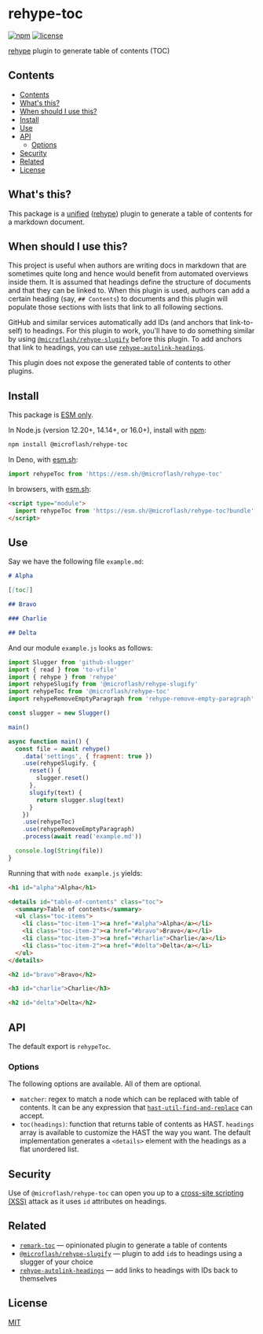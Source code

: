 # rehype-toc

[![npm](https://img.shields.io/npm/v/@microflash/rehype-toc)](https://www.npmjs.com/package/@microflash/rehype-toc)
[![license](https://img.shields.io/npm/l/@microflash/rehype-toc)](./LICENSE.md)

[rehype](https://github.com/rehypejs/rehype) plugin to generate table of contents (TOC)

## Contents

- [Contents](#contents)
- [What's this?](#whats-this)
- [When should I use this?](#when-should-i-use-this)
- [Install](#install)
- [Use](#use)
- [API](#api)
	- [Options](#options)
- [Security](#security)
- [Related](#related)
- [License](#license)

## What's this?

This package is a [unified](https://github.com/unifiedjs/unified) ([rehype](https://github.com/rehypejs/rehype)) plugin to generate a table of contents for a markdown document.

## When should I use this?

This project is useful when authors are writing docs in markdown that are sometimes quite long and hence would benefit from automated overviews inside them. It is assumed that headings define the structure of documents and that they can be linked to. When this plugin is used, authors can add a certain heading (say, `## Contents`) to documents and this plugin will populate those sections with lists that link to all following sections.

GitHub and similar services automatically add IDs (and anchors that link-to-self) to headings. For this plugin to work, you'll have to do something similar by using [`@microflash/rehype-slugify`](https://github.com/Microflash/rehype-slugify) before this plugin. To add anchors that link to headings, you can use [`rehype-autolink-headings`](https://github.com/rehypejs/rehype-autolink-headings).

This plugin does not expose the generated table of contents to other plugins.

## Install

This package is [ESM only](https://gist.github.com/sindresorhus/a39789f98801d908bbc7ff3ecc99d99c).

In Node.js (version 12.20+, 14.14+, or 16.0+), install with [npm](https://docs.npmjs.com/cli/install):

```sh
npm install @microflash/rehype-toc
```

In Deno, with [esm.sh](https://esm.sh/):

```js
import rehypeToc from 'https://esm.sh/@microflash/rehype-toc'
```

In browsers, with [esm.sh](https://esm.sh/):

```html
<script type="module">
  import rehypeToc from 'https://esm.sh/@microflash/rehype-toc?bundle'
</script>
```

## Use

Say we have the following file `example.md`:

```md
# Alpha

[[toc]]

## Bravo

### Charlie

## Delta
```

And our module `example.js` looks as follows:

```js
import Slugger from 'github-slugger'
import { read } from 'to-vfile'
import { rehype } from 'rehype'
import rehypeSlugify from '@microflash/rehype-slugify'
import rehypeToc from '@microflash/rehype-toc'
import rehypeRemoveEmptyParagraph from 'rehype-remove-empty-paragraph'

const slugger = new Slugger()

main()

async function main() {
  const file = await rehype()
    .data('settings', { fragment: true })
    .use(rehypeSlugify, {
      reset() {
        slugger.reset()
      },
      slugify(text) {
        return slugger.slug(text)
      }
    })
    .use(rehypeToc)
    .use(rehypeRemoveEmptyParagraph)
    .process(await read('example.md'))

  console.log(String(file))
}
```

Running that with `node example.js` yields:

```html
<h1 id="alpha">Alpha</h1>

<details id="table-of-contents" class="toc">
  <summary>Table of contents</summary>
  <ul class="toc-items">
    <li class="toc-item-1"><a href="#alpha">Alpha</a></li>
    <li class="toc-item-2"><a href="#bravo">Bravo</a></li>
    <li class="toc-item-3"><a href="#charlie">Charlie</a></li>
    <li class="toc-item-2"><a href="#delta">Delta</a></li>
  </ul>
</details>

<h2 id="bravo">Bravo</h2>

<h3 id="charlie">Charlie</h3>

<h2 id="delta">Delta</h2>
```

## API

The default export is `rehypeToc`.

### Options

The following options are available. All of them are optional.

- `matcher`: regex to match a node which can be replaced with table of contents. It can be any expression that [`hast-util-find-and-replace`](https://github.com/syntax-tree/hast-util-find-and-replace) can accept.
- `toc(headings)`: function that returns table of contents as HAST. `headings` array is available to customize the HAST the way you want. The default implementation generates a `<details>` element with the headings as a flat unordered list.

## Security

Use of `@microflash/rehype-toc` can open you up to a [cross-site scripting (XSS)](https://en.wikipedia.org/wiki/Cross-site_scripting) attack as it uses `id` attributes on headings.

## Related

- [`remark-toc`](https://github.com/remarkjs/remark-toc) &mdash; opinionated plugin to generate a table of contents
- [`@microflash/rehype-slugify`](https://github.com/Microflash/rehype-slugify) &mdash; plugin to add `id`s to headings using a slugger of your choice
- [`rehype-autolink-headings`](https://github.com/rehypejs/rehype-autolink-headings) &mdash; add links to headings with IDs back to themselves

## License

[MIT](./LICENSE.md)
